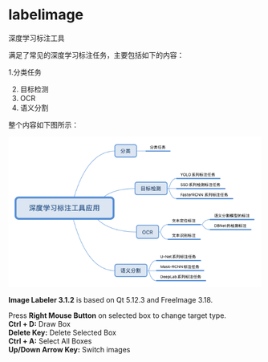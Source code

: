 # labelimage

深度学习标注工具

满足了常见的深度学习标注任务，主要包括如下的内容：

 1.分类任务

2. 目标检测
3. OCR
4. 语义分割

整个内容如下图所示：

![](./md-files/深度学习标注工具应用.png)

<p><b>Image Labeler 3.1.2</b> is based on Qt 5.12.3 and FreeImage 3.18.</p>

<p>
Press <b>Right Mouse Button</b> on selected box to change target type.<br />
<b>Ctrl + D:</b> Draw Box<br />
<b>Delete Key:</b> Delete Selected Box<br />
<b>Ctrl + A:</b> Select All Boxes<br />
<b>Up/Down Arrow Key:</b> Switch images</p>
